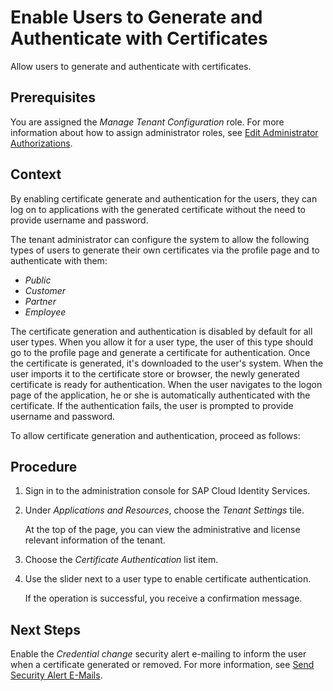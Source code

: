 <!-- loio1268ff5987d8484698f77cd24c91efa5 -->

# Enable Users to Generate and Authenticate with Certificates

Allow users to generate and authenticate with certificates.



<a name="loio1268ff5987d8484698f77cd24c91efa5__prereq_k4x_cmg_ppb"/>

## Prerequisites

You are assigned the *Manage Tenant Configuration* role. For more information about how to assign administrator roles, see [Edit Administrator Authorizations](edit-administrator-authorizations-86ee374.md).



## Context

By enabling certificate generate and authentication for the users, they can log on to applications with the generated certificate without the need to provide username and password.

The tenant administrator can configure the system to allow the following types of users to generate their own certificates via the profile page and to authenticate with them:

-   *Public*
-   *Customer*
-   *Partner*
-   *Employee*

The certificate generation and authentication is disabled by default for all user types. When you allow it for a user type, the user of this type should go to the profile page and generate a certificate for authentication. Once the certificate is generated, it's downloaded to the user's system. When the user imports it to the certificate store or browser, the newly generated certificate is ready for authentication. When the user navigates to the logon page of the application, he or she is automatically authenticated with the certificate. If the authentication fails, the user is prompted to provide username and password.

To allow certificate generation and authentication, proceed as follows:



## Procedure

1.  Sign in to the administration console for SAP Cloud Identity Services.

2.  Under *Applications and Resources*, choose the *Tenant Settings* tile.

    At the top of the page, you can view the administrative and license relevant information of the tenant.

3.  Choose the *Certificate Authentication* list item.

4.  Use the slider next to a user type to enable certificate authentication.

    If the operation is successful, you receive a confirmation message.




<a name="loio1268ff5987d8484698f77cd24c91efa5__postreq_lhn_f2r_brb"/>

## Next Steps

Enable the *Credential change* security alert e-mailing to inform the user when a certificate generated or removed. For more information, see [Send Security Alert E-Mails](send-security-alert-e-mails-c977464.md).

